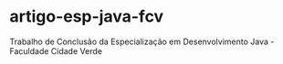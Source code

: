 # artigo-esp-java-fcv
Trabalho de Conclusão da Especialização em Desenvolvimento Java - Faculdade Cidade Verde

